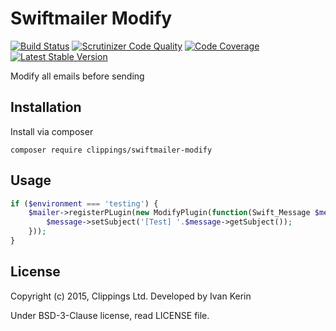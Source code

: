 Swiftmailer Modify
==================

[![Build Status](https://travis-ci.org/clippings/swiftmailer-modify.svg?branch=master)](https://travis-ci.org/clippings/swiftmailer-modify)
[![Scrutinizer Code Quality](https://scrutinizer-ci.com/g/clippings/swiftmailer-modify/badges/quality-score.png?b=master)](https://scrutinizer-ci.com/g/clippings/swiftmailer-modify/?branch=master)
[![Code Coverage](https://scrutinizer-ci.com/g/clippings/swiftmailer-modify/badges/coverage.png?b=master)](https://scrutinizer-ci.com/g/clippings/swiftmailer-modify/?branch=master)
[![Latest Stable Version](https://poser.pugx.org/{%repository_name%}/v/stable.png)](https://packagist.org/packages/clippings/swiftmailer-modify)

Modify all emails before sending

Installation
------------

Install via composer

```
composer require clippings/swiftmailer-modify
```

Usage
-----

```php
if ($environment === 'testing') {
    $mailer->registerPLugin(new ModifyPlugin(function(Swift_Message $message) {
        $message->setSubject('[Test] '.$message->getSubject());
    }));
}
```

License
-------

Copyright (c) 2015, Clippings Ltd. Developed by Ivan Kerin

Under BSD-3-Clause license, read LICENSE file.
